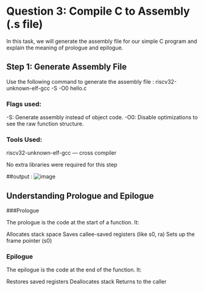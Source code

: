 # Question 3: Compile C to Assembly (.s file)
In this task, we will generate the assembly file for our simple C program and explain the meaning of prologue and epilogue.

## Step 1: Generate Assembly File
Use the following command to generate the assembly file : riscv32-unknown-elf-gcc -S -O0 hello.c

### Flags used:

  -S: Generate assembly instead of object code.
  -O0: Disable optimizations to see the raw function structure.

### Tools Used:
riscv32-unknown-elf-gcc — cross compiler

No extra libraries were required for this step


##output : ![image](https://github.com/user-attachments/assets/aee9979d-af03-47c1-88e2-411279c7b5d4)


## Understanding Prologue and Epilogue
###Prologue

The prologue is the code at the start of a function. It:

   Allocates stack space
   Saves callee-saved registers (like s0, ra)
    Sets up the frame pointer (s0)

### Epilogue

The epilogue is the code at the end of the function. It:

  Restores saved registers
    Deallocates stack
    Returns to the caller



  


